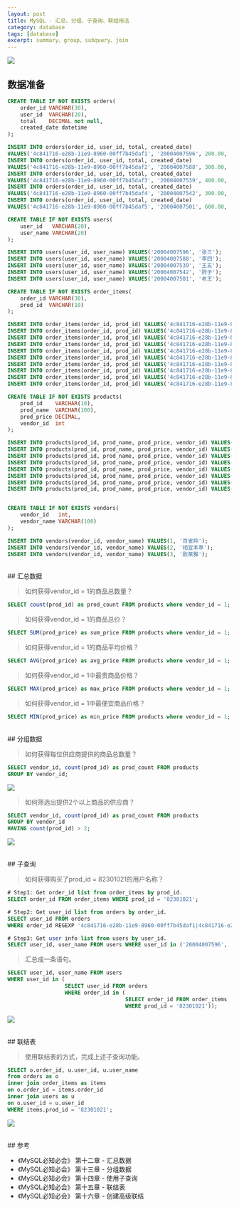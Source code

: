 ```yaml
---
layout: post
title: MySQL - 汇总、分组、子查询、联结用法
category: database
tags: [database]
excerpt: summary、group、subquery、join
---
```

![](https://yyc-images.oss-cn-beijing.aliyuncs.com/summary-group-subquery-union.png)

## 数据准备  

``` sql
CREATE TABLE IF NOT EXISTS orders(
    order_id VARCHAR(30),
    user_id  VARCHAR(20),
    total    DECIMAL not null,
    created_date datetime
);

INSERT INTO orders(order_id, user_id, total, created_date)
VALUES('4c841716-e28b-11e9-8960-00ff7b45daf1', '20004007596', 200.00, '2019-09-03 08:10:00');
INSERT INTO orders(order_id, user_id, total, created_date) 
VALUES('4c841716-e28b-11e9-8960-00ff7b45daf2', '20004007588', 300.00, '2019-10-03 15:10:00');
INSERT INTO orders(order_id, user_id, total, created_date) 
VALUES('4c841716-e28b-11e9-8960-00ff7b45daf3', '20004007539', 400.00, '2019-09-28 13:10:00');
INSERT INTO orders(order_id, user_id, total, created_date) 
VALUES('4c841716-e28b-11e9-8960-00ff7b45daf4', '20004007542', 300.00, '2019-09-22 21:10:00');
INSERT INTO orders(order_id, user_id, total, created_date) 
VALUES('4c841716-e28b-11e9-8960-00ff7b45daf5', '20004007501', 600.00, '2019-10-30 12:10:00');

CREATE TABLE IF NOT EXISTS users(
    user_id   VARCHAR(20),
    user_name VARCHAR(20)
);

INSERT INTO users(user_id, user_name) VALUES('20004007596', '张三');
INSERT INTO users(user_id, user_name) VALUES('20004007588', '李四');
INSERT INTO users(user_id, user_name) VALUES('20004007539', '王五');
INSERT INTO users(user_id, user_name) VALUES('20004007542', '胖子');
INSERT INTO users(user_id, user_name) VALUES('20004007501', '老王');

CREATE TABLE IF NOT EXISTS order_items(
    order_id VARCHAR(30),
    prod_id  VARCHAR(10)
);

INSERT INTO order_items(order_id, prod_id) VALUES('4c841716-e28b-11e9-8960-00ff7b45daf1', '82301021');
INSERT INTO order_items(order_id, prod_id) VALUES('4c841716-e28b-11e9-8960-00ff7b45daf1', '82301022');
INSERT INTO order_items(order_id, prod_id) VALUES('4c841716-e28b-11e9-8960-00ff7b45daf1', '82301023');
INSERT INTO order_items(order_id, prod_id) VALUES('4c841716-e28b-11e9-8960-00ff7b45daf1', '82301024');
INSERT INTO order_items(order_id, prod_id) VALUES('4c841716-e28b-11e9-8960-00ff7b45daf2', '82301021');
INSERT INTO order_items(order_id, prod_id) VALUES('4c841716-e28b-11e9-8960-00ff7b45daf2', '82301023');
INSERT INTO order_items(order_id, prod_id) VALUES('4c841716-e28b-11e9-8960-00ff7b45daf3', '82301025');
INSERT INTO order_items(order_id, prod_id) VALUES('4c841716-e28b-11e9-8960-00ff7b45daf4', '82301022');
INSERT INTO order_items(order_id, prod_id) VALUES('4c841716-e28b-11e9-8960-00ff7b45daf5', '82301023');
INSERT INTO order_items(order_id, prod_id) VALUES('4c841716-e28b-11e9-8960-00ff7b45daf5', '82301029');

CREATE TABLE IF NOT EXISTS products(
    prod_id    VARCHAR(10),
    prod_name  VARCHAR(100),
    prod_price DECIMAL,
    vendor_id  int
);

INSERT INTO products(prod_id, prod_name, prod_price, vendor_id) VALUES('82301021', '百雀羚洗面奶', 20.00, 1);
INSERT INTO products(prod_id, prod_name, prod_price, vendor_id) VALUES('82301022', '百雀羚面霜', 30.00, 1);
INSERT INTO products(prod_id, prod_name, prod_price, vendor_id) VALUES('82301029', '百雀眼部精华液', 40.00, 1);
INSERT INTO products(prod_id, prod_name, prod_price, vendor_id) VALUES('82301025', '相宜本草面膜', 25.00, 2);
INSERT INTO products(prod_id, prod_name, prod_price, vendor_id) VALUES('82301021', '欧莱雅日霜', 30.00, 3);
INSERT INTO products(prod_id, prod_name, prod_price, vendor_id) VALUES('82301022', '欧莱雅晚霜', 40.00, 3);
INSERT INTO products(prod_id, prod_name, prod_price, vendor_id) VALUES('82301023', '欧莱雅面膜', 90.00, 3);
INSERT INTO products(prod_id, prod_name, prod_price, vendor_id) VALUES('82301024', '欧莱雅洗面奶', 50.00, 3);


CREATE TABLE IF NOT EXISTS vendors(
    vendor_id   int,
    vendor_name VARCHAR(100)
);

INSERT INTO vendors(vendor_id, vendor_name) VALUES(1, '百雀羚');
INSERT INTO vendors(vendor_id, vendor_name) VALUES(2, '相宜本草');
INSERT INTO vendors(vendor_id, vendor_name) VALUES(3, '欧莱雅');
```

<br>
## 汇总数据  

> 如何获得vendor_id = 1的商品总数量？  

``` sql
SELECT count(prod_id) as prod_count FROM products where vendor_id = 1; # 3
```

> 如何获得vendor_id = 1的商品总价？

``` sql
SELECT SUM(prod_price) as sum_price FROM products where vendor_id = 1; # 90
```

> 如何获得vendor_id = 1的商品平均价格？  

``` sql
SELECT AVG(prod_price) as avg_price FROM products where vendor_id = 1; # 30
```

> 如何获得vendor_id = 1中最贵商品价格？

``` sql
SELECT MAX(prod_price) as max_price FROM products where vendor_id = 1; # 40
```

> 如何获得vendor_id = 1中最便宜商品价格？  

``` sql
SELECT MIN(prod_price) as min_price FROM products where vendor_id = 1; # 20
```


<br>
## 分组数据  

> 如何获得每位供应商提供的商品总数量？  

``` sql
SELECT vendor_id, count(prod_id) as prod_count FROM products
GROUP BY vendor_id;
```
![](https://yyc-images.oss-cn-beijing.aliyuncs.com/count_products_by_each_vendor.png)

> 如何筛选出提供2个以上商品的供应商？

``` sql
SELECT vendor_id, count(prod_id) as prod_count FROM products
GROUP BY vendor_id
HAVING count(prod_id) > 2;
```
![](https://yyc-images.oss-cn-beijing.aliyuncs.com/group_by_greater_than_2.png)

<br>
## 子查询  

> 如何获得购买了prod_id = 82301021的用户名称？

``` sql
# Step1: Get order_id list from order_items by prod_id.
SELECT order_id FROM order_items WHERE prod_id = '82301021';

# Step2: Get user_id list from orders by order_id.
SELECT user_id FROM orders
WHERE order_id REGEXP '4c841716-e28b-11e9-8960-00ff7b45daf1|4c841716-e28b-11e9-8960-00ff7b45daf2';

# Step3: Get user info list from users by user_id.
SELECT user_id, user_name FROM users WHERE user_id in ('20004007596', '20004007588');

```

> 汇总成一条语句。  

``` sql
SELECT user_id, user_name FROM users
WHERE user_id in (
                  SELECT user_id FROM orders
                  WHERE order_id in (
                                     SELECT order_id FROM order_items
                                     WHERE prod_id = '82301021'));
```

![](https://yyc-images.oss-cn-beijing.aliyuncs.com/subquery-result.png)

<br>
## 联结表  

> 使用联结表的方式，完成上述子查询功能。  

``` sql
SELECT o.order_id, u.user_id, u.user_name
from orders as o
inner join order_items as items
on o.order_id = items.order_id
inner join users as u
on o.user_id = u.user_id
WHERE items.prod_id = '82301021';

```
![](https://yyc-images.oss-cn-beijing.aliyuncs.com/inner-join-result.png)

<br>
## 参考  

- 《MySQL必知必会》 第十二章 - 汇总数据
- 《MySQL必知必会》 第十三章 - 分组数据
- 《MySQL必知必会》 第十四章 - 使用子查询
- 《MySQL必知必会》 第十五章 - 联结表
- 《MySQL必知必会》 第十六章 - 创建高级联结



